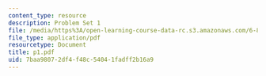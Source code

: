 ```yaml
---
content_type: resource
description: Problem Set 1
file: /media/https%3A/open-learning-course-data-rc.s3.amazonaws.com/6-826-principles-of-computer-systems-spring-2002/7baa98072df4f48c54041fadff2b16a9_p1.pdf
file_type: application/pdf
resourcetype: Document
title: p1.pdf
uid: 7baa9807-2df4-f48c-5404-1fadff2b16a9
---
```

